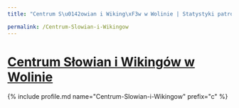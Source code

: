 ```yaml
---
title: "Centrum S\u0142owian i Wiking\xF3w w Wolinie | Statystyki patronite.pl | Patromierz"

permalink: /Centrum-Slowian-i-Wikingow
---
```


# [Centrum Słowian i Wikingów w Wolinie](https://patronite.pl/Centrum-Slowian-i-Wikingow)

{% include profile.md name="Centrum-Slowian-i-Wikingow" prefix="c" %}
